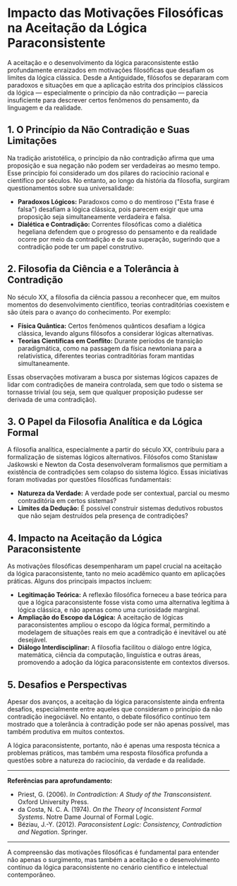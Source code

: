 # Impacto das Motivações Filosóficas na Aceitação da Lógica Paraconsistente

A aceitação e o desenvolvimento da lógica paraconsistente estão profundamente enraizados em motivações filosóficas que desafiam os limites da lógica clássica. Desde a Antiguidade, filósofos se depararam com paradoxos e situações em que a aplicação estrita dos princípios clássicos da lógica — especialmente o princípio da não contradição — parecia insuficiente para descrever certos fenômenos do pensamento, da linguagem e da realidade.

## 1. O Princípio da Não Contradição e Suas Limitações

Na tradição aristotélica, o princípio da não contradição afirma que uma proposição e sua negação não podem ser verdadeiras ao mesmo tempo. Esse princípio foi considerado um dos pilares do raciocínio racional e científico por séculos. No entanto, ao longo da história da filosofia, surgiram questionamentos sobre sua universalidade:

- **Paradoxos Lógicos:** Paradoxos como o do mentiroso ("Esta frase é falsa") desafiam a lógica clássica, pois parecem exigir que uma proposição seja simultaneamente verdadeira e falsa.
- **Dialética e Contradição:** Correntes filosóficas como a dialética hegeliana defendem que o progresso do pensamento e da realidade ocorre por meio da contradição e de sua superação, sugerindo que a contradição pode ter um papel construtivo.

## 2. Filosofia da Ciência e a Tolerância à Contradição

No século XX, a filosofia da ciência passou a reconhecer que, em muitos momentos do desenvolvimento científico, teorias contraditórias coexistem e são úteis para o avanço do conhecimento. Por exemplo:

- **Física Quântica:** Certos fenômenos quânticos desafiam a lógica clássica, levando alguns filósofos a considerar lógicas alternativas.
- **Teorias Científicas em Conflito:** Durante períodos de transição paradigmática, como na passagem da física newtoniana para a relativística, diferentes teorias contraditórias foram mantidas simultaneamente.

Essas observações motivaram a busca por sistemas lógicos capazes de lidar com contradições de maneira controlada, sem que todo o sistema se tornasse trivial (ou seja, sem que qualquer proposição pudesse ser derivada de uma contradição).

## 3. O Papel da Filosofia Analítica e da Lógica Formal

A filosofia analítica, especialmente a partir do século XX, contribuiu para a formalização de sistemas lógicos alternativos. Filósofos como Stanisław Jaśkowski e Newton da Costa desenvolveram formalismos que permitiam a existência de contradições sem colapso do sistema lógico. Essas iniciativas foram motivadas por questões filosóficas fundamentais:

- **Natureza da Verdade:** A verdade pode ser contextual, parcial ou mesmo contraditória em certos sistemas?
- **Limites da Dedução:** É possível construir sistemas dedutivos robustos que não sejam destruídos pela presença de contradições?

## 4. Impacto na Aceitação da Lógica Paraconsistente

As motivações filosóficas desempenharam um papel crucial na aceitação da lógica paraconsistente, tanto no meio acadêmico quanto em aplicações práticas. Alguns dos principais impactos incluem:

- **Legitimação Teórica:** A reflexão filosófica forneceu a base teórica para que a lógica paraconsistente fosse vista como uma alternativa legítima à lógica clássica, e não apenas como uma curiosidade marginal.
- **Ampliação do Escopo da Lógica:** A aceitação de lógicas paraconsistentes ampliou o escopo da lógica formal, permitindo a modelagem de situações reais em que a contradição é inevitável ou até desejável.
- **Diálogo Interdisciplinar:** A filosofia facilitou o diálogo entre lógica, matemática, ciência da computação, linguística e outras áreas, promovendo a adoção da lógica paraconsistente em contextos diversos.

## 5. Desafios e Perspectivas

Apesar dos avanços, a aceitação da lógica paraconsistente ainda enfrenta desafios, especialmente entre aqueles que consideram o princípio da não contradição inegociável. No entanto, o debate filosófico contínuo tem mostrado que a tolerância à contradição pode ser não apenas possível, mas também produtiva em muitos contextos.

A lógica paraconsistente, portanto, não é apenas uma resposta técnica a problemas práticos, mas também uma resposta filosófica profunda a questões sobre a natureza do raciocínio, da verdade e da realidade.

___

**Referências para aprofundamento:**

- Priest, G. (2006). *In Contradiction: A Study of the Transconsistent*. Oxford University Press.
- da Costa, N. C. A. (1974). *On the Theory of Inconsistent Formal Systems*. Notre Dame Journal of Formal Logic.
- Béziau, J.-Y. (2012). *Paraconsistent Logic: Consistency, Contradiction and Negation*. Springer.

___

A compreensão das motivações filosóficas é fundamental para entender não apenas o surgimento, mas também a aceitação e o desenvolvimento contínuo da lógica paraconsistente no cenário científico e intelectual contemporâneo.